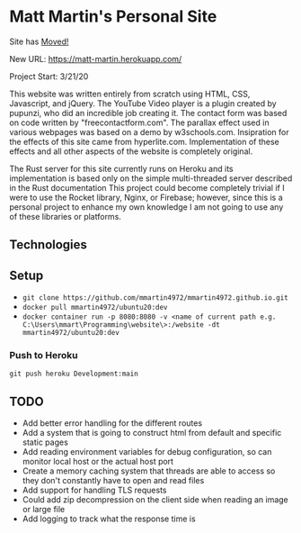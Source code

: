 # Matt Martin's Personal Site
Site has [Moved!](https://matt-martin.herokuapp.com/)

New URL: https://matt-martin.herokuapp.com/

Project Start: 3/21/20

This website was written entirely from scratch using HTML, CSS, Javascript, and jQuery. The YouTube Video player is a plugin created by pupunzi,
who did an incredible job creating it. The contact form was based on code written by "freecontactform.com". The parallax effect used in various 
webpages was based on a demo by w3schools.com. Insipration for the effects of this site came from hyperlite.com.  Implementation of these effects 
and all other aspects of the website is completely original.

The Rust server for this site currently runs on Heroku and its implementation is based only on the simple multi-threaded server described in the Rust documentation
This project could become completely trivial if I were to use the Rocket library, Nginx, or Firebase; however, since this is a personal project to enhance my own knowledge I am not going to use any of these libraries or platforms.

## Technologies

## Setup
- ```git clone https://github.com/mmartin4972/mmartin4972.github.io.git```
- ```docker pull mmartin4972/ubuntu20:dev```
- ```docker container run -p 8080:8080 -v <name of current path e.g. C:\Users\mmart\Programming\website\>:/website -dt mmartin4972/ubuntu20:dev```
### Push to Heroku
    git push heroku Development:main

## TODO
* Add better error handling for the different routes
* Add a system that is going to construct html from default and specific static pages
* Add reading environment variables for debug configuration, so can monitor local host or the actual host port
* Create a memory caching system that threads are able to access so they don't constantly have to open and read files
* Add support for handling TLS requests
* Could add zip decompression on the client side when reading an image or large file
* Add logging to track what the response time is
